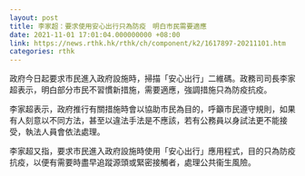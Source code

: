 ```yaml
---
layout: post
title: 李家超：要求使用安心出行只為防疫　明白市民需要適應
date: 2021-11-01 17:01:04.000000000 +08:00
link: https://news.rthk.hk/rthk/ch/component/k2/1617897-20211101.htm
categories: rthk
---
```


政府今日起要求市民進入政府設施時，掃描「安心出行」二維碼。政務司司長李家超表示，明白部分市民不習慣新措施，需要適應，強調措施只為防疫抗疫。

李家超表示，政府推行有關措施時會以協助市民為目的，呼籲市民遵守規則，如果有人刻意以不同方法，甚至以違法手法是不應該，若有公務員以身試法更不能接受，執法人員會依法處理。

李家超又指，要求市民進入政府設施時使用「安心出行」應用程式，目的只為防疫抗疫，以便有需要時盡早追蹤源頭或緊密接觸者，處理公共衞生風險。
